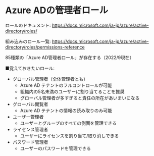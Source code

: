 # Azure ADの管理者ロール

ロールのドキュメント:
https://docs.microsoft.com/ja-jp/azure/active-directory/roles/

組み込みのロール一覧:
https://docs.microsoft.com/ja-jp/azure/active-directory/roles/permissions-reference

85種類の「Azure AD管理者ロール」が存在する（2022/9現在）

■覚えておきたいロール:

- グローバル管理者（全体管理者とも）
  - Azure AD テナントのフルコントロールが可能
  - 組織内の5名未満のユーザーに割り当てることを推奨
  - グローバル管理者が多すぎると責任の所在があいまいになる
- グローバル閲覧者
  - Azure AD テナントの情報の読み取りのみ可能
- ユーザー管理者
  - ユーザーとグループのすべての側面を管理できる
- ライセンス管理者
  - ユーザーにライセンスを割り当て/取り消しできる
- パスワード管理者
  - ユーザーのパスワードを管理できる